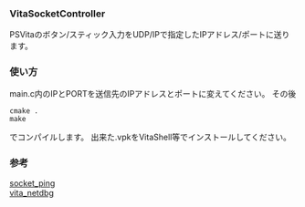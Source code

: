 ### VitaSocketController
PSVitaのボタン/スティック入力をUDP/IPで指定したIPアドレス/ポートに送ります。

### 使い方
main.c内のIPとPORTを送信先のIPアドレスとポートに変えてください。
その後  

```
cmake .
make
```

でコンパイルします。
出来た.vpkをVitaShell等でインストールしてください。

### 参考
[socket_ping](https://github.com/vitasdk/samples/tree/master/socket_ping)  
[vita_netdbg](https://gist.github.com/xerpi/e426284df19c217a8128)